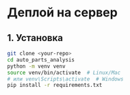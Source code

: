 # Деплой на сервер

## 1. Установка
```bash
git clone <your-repo>
cd auto_parts_analysis
python -m venv venv
source venv/bin/activate  # Linux/Mac
# или venv\Scripts\activate  # Windows
pip install -r requirements.txt